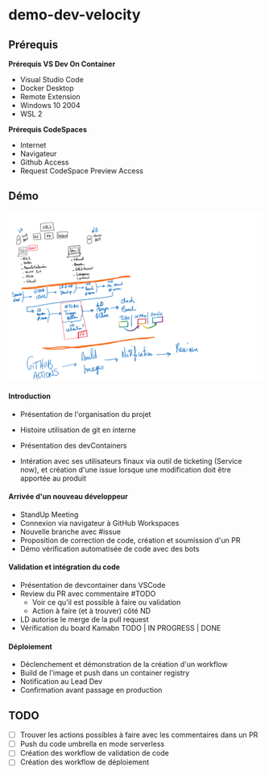 # demo-dev-velocity

## Prérequis

**Prérequis VS Dev On Container**
 - Visual Studio Code
 - Docker Desktop
 - Remote Extension
 - Windows 10 2004
 - WSL 2

**Prérequis CodeSpaces**
- Internet
- Navigateur
- Github Access
- Request CodeSpace Preview Access

## Démo

![Demo worlkflow](/presentation_overview.png)

#### Introduction

* Présentation de l'organisation du projet
* Histoire utilisation de git en interne
* Présentation des devContainers 

* Intération avec ses utilisateurs finaux via outil de ticketing (Service now), et création d'une issue lorsque une modification doit être apportée au produit

#### Arrivée d'un nouveau développeur

* StandUp Meeting
* Connexion via navigateur à GitHub Workspaces
* Nouvelle branche avec #issue
* Proposition de correction de code, création et soumission d'un PR
* Démo vérification automatisée de code avec des bots

#### Validation et intégration du code

* Présentation de devcontainer dans VSCode
* Review du PR avec commentaire #TODO
    * Voir ce qu'il est possible à faire ou validation
    * Action à faire (et à trouver) côté ND
* LD autorise le merge de la pull request
* Vérification du board Kamabn TODO | IN PROGRESS | DONE 

#### Déploiement

* Déclenchement et démonstration de la création d'un workflow
* Build de l'image et push dans un container registry
* Notification au Lead Dev
* Confirmation avant passage en production

## TODO

* [ ] Trouver les actions possibles à faire avec les commentaires dans un PR
* [ ] Push du code umbrella en mode serverless
* [ ] Création des workflow de validation de code 
* [ ] Création des workflow de déploiement
